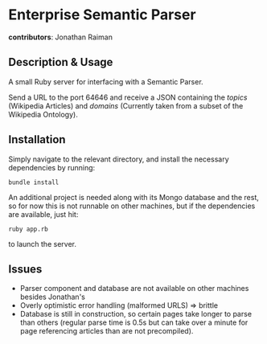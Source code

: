 Enterprise Semantic Parser
=========

**contributors**:  Jonathan Raiman

Description & Usage
----
A small Ruby server for interfacing with a Semantic Parser.

Send a URL to the port 64646 and receive a JSON containing the *topics* (Wikipedia Articles) and *domains* (Currently taken from a subset of the Wikipedia Ontology).

Installation
----
Simply navigate to the relevant directory, and install the necessary dependencies by running:

    bundle install

An additional project is needed along with its Mongo database and the rest, so for now this is not runnable on other machines, but if the dependencies are available, just hit:

    ruby app.rb
    
to launch the server.

Issues
----
- Parser component and database are not available on other machines besides Jonathan's
- Overly optimistic error handling (malformed URLS) => brittle
- Database is still in construction, so certain pages take longer to parse than others (regular parse time is 0.5s but can take over a minute for page referencing articles than are not precompiled).
    